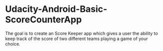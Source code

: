 # Udacity-Android-Basic-ScoreCounterApp
The goal is to create an Score Keeper app which gives a user the ability to keep track of the score of two different teams playing a game of your choice.
